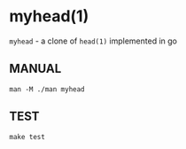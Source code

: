 # myhead(1)

`myhead` - a clone of `head(1)` implemented in go

## MANUAL

```
man -M ./man myhead
```

## TEST

```
make test
```
